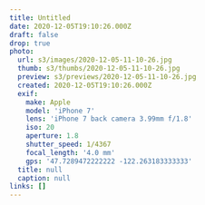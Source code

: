 ```yaml
---
title: Untitled
date: 2020-12-05T19:10:26.000Z
draft: false
drop: true
photo:
  url: s3/images/2020-12-05-11-10-26.jpg
  thumb: s3/thumbs/2020-12-05-11-10-26.jpg
  preview: s3/previews/2020-12-05-11-10-26.jpg
  created: 2020-12-05T19:10:26.000Z
  exif:
    make: Apple
    model: 'iPhone 7'
    lens: 'iPhone 7 back camera 3.99mm f/1.8'
    iso: 20
    aperture: 1.8
    shutter_speed: 1/4367
    focal_length: '4.0 mm'
    gps: '47.7289472222222 -122.263183333333'
  title: null
  caption: null
links: []
---
```

